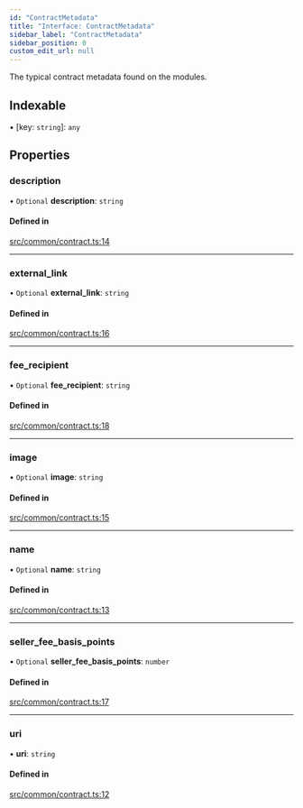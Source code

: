 ```yaml
---
id: "ContractMetadata"
title: "Interface: ContractMetadata"
sidebar_label: "ContractMetadata"
sidebar_position: 0
custom_edit_url: null
---
```


The typical contract metadata found on the modules.

## Indexable

▪ [key: `string`]: `any`

## Properties

### description

• `Optional` **description**: `string`

#### Defined in

[src/common/contract.ts:14](https://github.com/PrasoonPratham/nftlabs-sdk-ts/blob/3077f6d/src/common/contract.ts#L14)

___

### external\_link

• `Optional` **external\_link**: `string`

#### Defined in

[src/common/contract.ts:16](https://github.com/PrasoonPratham/nftlabs-sdk-ts/blob/3077f6d/src/common/contract.ts#L16)

___

### fee\_recipient

• `Optional` **fee\_recipient**: `string`

#### Defined in

[src/common/contract.ts:18](https://github.com/PrasoonPratham/nftlabs-sdk-ts/blob/3077f6d/src/common/contract.ts#L18)

___

### image

• `Optional` **image**: `string`

#### Defined in

[src/common/contract.ts:15](https://github.com/PrasoonPratham/nftlabs-sdk-ts/blob/3077f6d/src/common/contract.ts#L15)

___

### name

• `Optional` **name**: `string`

#### Defined in

[src/common/contract.ts:13](https://github.com/PrasoonPratham/nftlabs-sdk-ts/blob/3077f6d/src/common/contract.ts#L13)

___

### seller\_fee\_basis\_points

• `Optional` **seller\_fee\_basis\_points**: `number`

#### Defined in

[src/common/contract.ts:17](https://github.com/PrasoonPratham/nftlabs-sdk-ts/blob/3077f6d/src/common/contract.ts#L17)

___

### uri

• **uri**: `string`

#### Defined in

[src/common/contract.ts:12](https://github.com/PrasoonPratham/nftlabs-sdk-ts/blob/3077f6d/src/common/contract.ts#L12)

